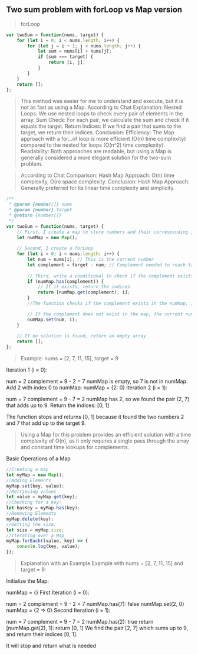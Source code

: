 ## Two sum problem with forLoop vs Map version

> forLoop 
```js
var twoSum = function(nums, target) {
    for (let i = 0; i < nums.length; i++) {
        for (let j = i + 1; j < nums.length; j++) {
            let sum = nums[i] + nums[j];
            if (sum === target) {
                return [i, j];
            }
        }
    }
    return [];
};
```

> This method was easier for me to understand and execute, but it is not as fast as using a Map. 
> According to Chat
Explanation:
Nested Loops: We use nested loops to check every pair of elements in the array.
Sum Check: For each pair, we calculate the sum and check if it equals the target.
Return Indices: If we find a pair that sums to the target, we return their indices.
Conclusion:
Efficiency: The Map approach with a for...of loop is more efficient (O(n) time complexity) compared to the nested for loops (O(n^2) time complexity).
Readability: Both approaches are readable, but using a Map is generally considered a more elegant solution for the two-sum problem.

> According to Chat
Comparison:
Hash Map Approach: O(n) time complexity, O(n) space complexity.
Conclusion:
Hash Map Approach: Generally preferred for its linear time complexity and simplicity.

```js
/**
 * @param {number[]} nums
 * @param {number} target
 * @return {number[]}
 */
var twoSum = function(nums, target) {
    // First, I create a map to store numbers and their corresponding indices
    let numMap = new Map();
    
    // Second, I create a forLoop
    for (let i = 0; i < nums.length; i++) {
        let num = nums[i]; // This is the current number
        let complement = target - num; // Complement needed to reach target
        
        // Third, write a conditional to check if the complement exists in the map
        if (numMap.has(complement)) {
            // If it exists, return the indices
            return [numMap.get(complement), i];
        }
        //The function checks if the complement exists in the numMap, if it does, it means that the complement and the currently number num add up to the target

        // If the complement does not exist in the map, the current number num and its index i are added to the map
        numMap.set(num, i);
    }
    
    // If no solution is found, return an empty array
    return [];
};
```
> Example:
nums = [2, 7, 11, 15], target = 9

Iteration 1 (i = 0):

num = 2
complement = 9 - 2 = 7
numMap is empty, so 7 is not in numMap.
Add 2 with index 0 to numMap: numMap = {2: 0}
Iteration 2 (i = 1):

num = 7
complement = 9 - 7 = 2
numMap has 2, so we found the pair (2, 7) that adds up to 9.
Return the indices: [0, 1]

The function stops and returns [0, 1] because it found the two numbers 2 and 7 that add up to the target 9.

> Using a Map for this problem provides an efficient solution with a time complexity of O(n), as it only requires a single pass through the array and constant time lookups for complements.

Basic Operations of a Map

```js
//Creating a map
let myMap = new Map();
//Adding Elements
myMap.set(key, value);
//Retrieving values
let value = myMap.get(key);
//Checking for a key:
let hasKey = myMap.has(key);
//Removing Elements
myMap.delete(key);
//Getting the size:
let size = myMap.size;
//Iterating over a Map
myMap.forEach((value, key) => {
    console.log(key, value);
});
```

> Explanation with an Example
Example with nums = [2, 7, 11, 15] and target = 9:

Initialize the Map:

numMap = {}
First Iteration (i = 0):

num = 2
complement = 9 - 2 = 7
numMap.has(7): false
numMap.set(2, 0)
numMap = {2 => 0}
Second Iteration (i = 1):

num = 7
complement = 9 - 7 = 2
numMap.has(2): true
return [numMap.get(2), 1]: return [0, 1]
We find the pair [2, 7] which sums up to 9, and return their indices [0, 1].

It will stop and return what is needed